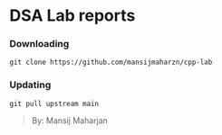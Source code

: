 # DSA Lab reports

### Downloading
```
git clone https://github.com/mansijmaharzn/cpp-lab
```

### Updating
```
git pull upstream main
```

> By: Mansij Maharjan
